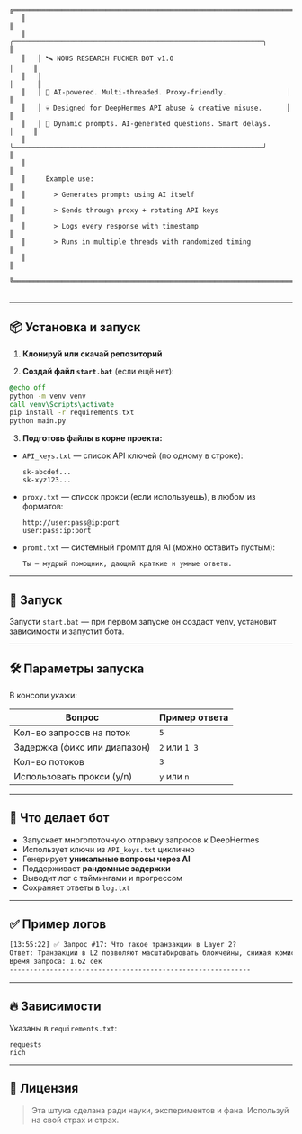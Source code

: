 <pre> <code>  ╔═════════════════════════════════════════════════════════════════════════╗
   ║                                                                         ║
   ║   ╭──────────────────────────────────────────────────────────────╮      ║
   ║   │ 🛰 NOUS RESEARCH FUCKER BOT v1.0                               │     ║
   ║   │                                                              │      ║
   ║   │ 🧠 AI-powered. Multi-threaded. Proxy-friendly.               │      ║
   ║   │ 💀 Designed for DeepHermes API abuse & creative misuse.      │      ║
   ║   │ 🧪 Dynamic prompts. AI-generated questions. Smart delays.     │     ║
   ║   ╰──────────────────────────────────────────────────────────────╯      ║
   ║                                                                         ║
   ║     Example use:                                                        ║
   ║       > Generates prompts using AI itself                               ║
   ║       > Sends through proxy + rotating API keys                         ║
   ║       > Logs every response with timestamp                              ║
   ║       > Runs in multiple threads with randomized timing                 ║
   ║                                                                         ║
   ╚═════════════════════════════════════════════════════════════════════════╝</code> </pre>
---

## 📦 Установка и запуск

1. **Клонируй или скачай репозиторий**

2. **Создай файл `start.bat`** (если ещё нет):

```bat
@echo off
python -m venv venv
call venv\Scripts\activate
pip install -r requirements.txt
python main.py
```

3. **Подготовь файлы в корне проекта:**

* `API_keys.txt` — список API ключей (по одному в строке):

  ```
  sk-abcdef...
  sk-xyz123...
  ```

* `proxy.txt` — список прокси (если используешь), в любом из форматов:

  ```
  http://user:pass@ip:port
  user:pass:ip:port
  ```

* `promt.txt` — системный промпт для AI (можно оставить пустым):

  ```
  Ты — мудрый помощник, дающий краткие и умные ответы.
  ```

---

## 🚀 Запуск

Запусти `start.bat` — при первом запуске он создаст venv, установит зависимости и запустит бота.

---

## 🛠️ Параметры запуска

В консоли укажи:

| Вопрос                       | Пример ответа |
| ---------------------------- | ------------- |
| Кол-во запросов на поток     | `5`           |
| Задержка (фикс или диапазон) | `2` или `1 3` |
| Кол-во потоков               | `3`           |
| Использовать прокси (y/n)    | `y` или `n`   |

---

## 📑 Что делает бот

* Запускает многопоточную отправку запросов к DeepHermes
* Использует ключи из `API_keys.txt` циклично
* Генерирует **уникальные вопросы через AI**
* Поддерживает **рандомные задержки**
* Выводит лог с таймингами и прогрессом
* Сохраняет ответы в `log.txt`

---

## ✅ Пример логов

```txt
[13:55:22] ✅ Запрос #17: Что такое транзакции в Layer 2?
Ответ: Транзакции в L2 позволяют масштабировать блокчейны, снижая комиссии.
Время запроса: 1.62 сек
------------------------------------------------------------
```

---

## 🔥 Зависимости

Указаны в `requirements.txt`:

```
requests
rich
```

---

## 🧬 Лицензия

> Эта штука сделана ради науки, экспериментов и фана.
> Используй на свой страх и страх.
